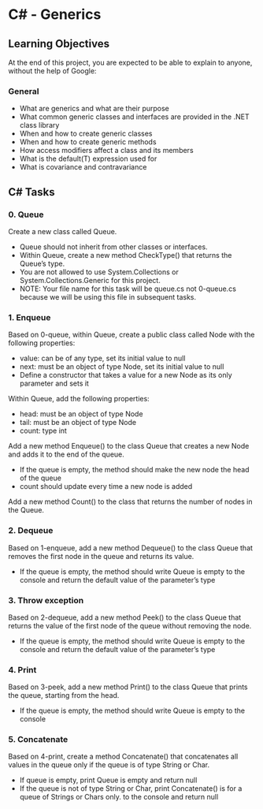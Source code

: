 # C# - Generics

## Learning Objectives

At the end of this project, you are expected to be able to explain to anyone, without the help of Google:

### General

- What are generics and what are their purpose
- What common generic classes and interfaces are provided in the .NET class library
- When and how to create generic classes
- When and how to create generic methods
- How access modifiers affect a class and its members
- What is the default(T) expression used for
- What is covariance and contravariance

## C# Tasks

### 0. Queue

Create a new class called Queue<T>.

- Queue<T> should not inherit from other classes or interfaces.
- Within Queue<T>, create a new method CheckType() that returns the Queue’s type.
- You are not allowed to use System.Collections or System.Collections.Generic for this project.
- NOTE: Your file name for this task will be queue.cs not 0-queue.cs because we will be using this file in subsequent tasks.

### 1. Enqueue

Based on 0-queue, within Queue<T>, create a public class called Node with the following properties:

- value: can be of any type, set its initial value to null
- next: must be an object of type Node, set its initial value to null
- Define a constructor that takes a value for a new Node as its only parameter and sets it

Within Queue<T>, add the following properties:

- head: must be an object of type Node
- tail: must be an object of type Node
- count: type int

Add a new method Enqueue() to the class Queue that creates a new Node and adds it to the end of the queue.

- If the queue is empty, the method should make the new node the head of the queue
- count should update every time a new node is added

Add a new method Count() to the class that returns the number of nodes in the Queue.

### 2. Dequeue

Based on 1-enqueue, add a new method Dequeue() to the class Queue<T> that removes the first node in the queue and returns its value.

- If the queue is empty, the method should write Queue is empty to the console and return the default value of the parameter’s type

### 3. Throw exception

Based on 2-dequeue, add a new method Peek() to the class Queue<T> that returns the value of the first node of the queue without removing the node.

- If the queue is empty, the method should write Queue is empty to the console and return the default value of the parameter’s type

### 4. Print

Based on 3-peek, add a new method Print() to the class Queue<T> that prints the queue, starting from the head.

- If the queue is empty, the method should write Queue is empty to the console

### 5. Concatenate

Based on 4-print, create a method Concatenate() that concatenates all values in the queue only if the queue is of type String or Char.

- If queue is empty, print Queue is empty and return null
- If the queue is not of type String or Char, print Concatenate() is for a queue of Strings or Chars only. to the console and return null

